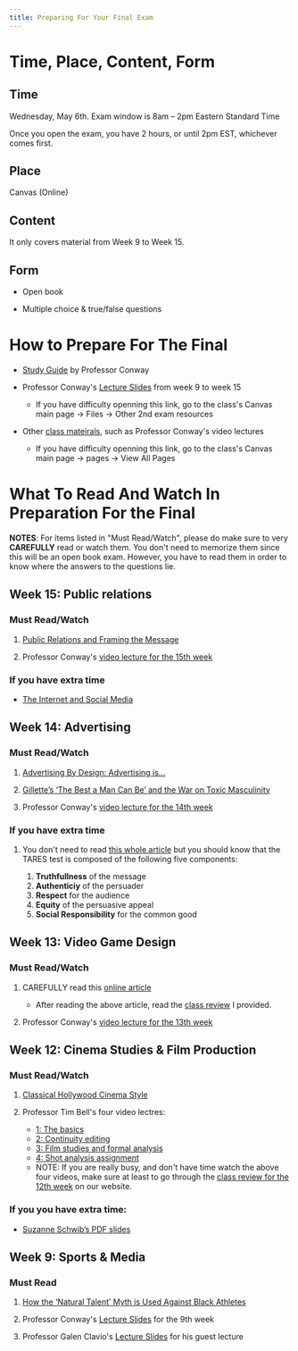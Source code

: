 ```yaml
---
title: Preparing For Your Final Exam
---
```

# Time, Place, Content, Form

## Time

Wednesday, May 6th. Exam window is 8am – 2pm Eastern Standard Time

Once you open the exam, you have 2 hours, or until 2pm EST, whichever comes first.

## Place

Canvas (Online)

## Content

It only covers material from Week 9 to Week 15.

## Form

- Open book

- Multiple choice & true/false questions


# How to Prepare For The Final

- [Study Guide](/files/finals/studyguide.pdf) by Professor Conway

- Professor Conway's [Lecture Slides](https://iu.instructure.com/courses/1861428/files/folder/Other%202nd%20exam%20resources?) from week 9 to week 15 

   - If you have difficulty openning this link, go to the class's Canvas main page -> Files -> Other 2nd exam resources

- Other [class mateirals](https://iu.instructure.com/courses/1861428/pages), such as Professor Conway's video lectures

   - If you have difficulty openning this link, go to the class's Canvas main page -> pages -> View All Pages

# What To Read And Watch In Preparation For the Final

**NOTES**: For items listed in "Must Read/Watch", please do make sure to very **CAREFULLY** read or watch them. You don't need to memorize them since this will be an open book exam. However, you have to read them in order to know where the answers to the questions lie. 

## Week 15: Public relations

### Must Read/Watch

1. [Public Relations and Framing the Message](/files/15-week/PR_review.pdf/)

2. Professor Conway's [video lecture for the 15th week](https://iu.instructure.com/courses/1861428/pages/week-fifteen)

### If you have extra time
- [The Internet and Social Media](/files/15-week/social_media_pr.pdf/)


## Week 14: Advertising

### Must Read/Watch

1. [Advertising By Design: Advertising is...](/files/14-week/advertisingis.pdf/)

2. [Gillette’s ‘The Best a Man Can Be’ and the War on Toxic Masculinity](/files/14-week/gillette.pdf/)

3. Professor Conway's [video lecture for the 14th week](https://iu.instructure.com/courses/1861428/pages/week-fourteen)

### If you have extra time

1. You don't need to read [this whole article](/files/14-week/tares_test.pdf/) but you should know that the TARES test is composed of the following five components:
 
    1. **Truthfullness** of the message
    2. **Authenticiy** of the persuader
    3. **Respect** for the audience
    4. **Equity** of the persuasive appeal
    5. **Social Responsibility** for the common good


## Week 13: Video Game Design

### Must Read/Watch

1. CAREFULLY read this [online article](http://acagamic.com/game-design-course/the-formal-systems-of-games-and-game-design-atoms/)
   - After reading the above article, read the [class review](https://c101.netlify.app/review/13th-week/) I provided. 

2. Professor Conway's [video lecture for the 13th week](https://iu.instructure.com/courses/1861428/pages/week-thirteen) 

## Week 12: Cinema Studies & Film Production

### Must Read/Watch

1. [Classical Hollywood Cinema Style](/files/12-week/Belton-Ch3.pdf/)

2. Professor Tim Bell's four video lectres:
   
   - [1: The basics](https://iu.mediaspace.kaltura.com/media/Analyzing+film+1A+The+basics/1_cj175nto)
   - [2: Continuity editing](https://iu.mediaspace.kaltura.com/media/Analyzing+film+2A+Continuity+editing/1_780nzqxp)
   - [3: Film studies and formal analysis](https://iu.mediaspace.kaltura.com/id/1_eovz3qru?width=400&height=285&playerId=26683571)
   - [4: Shot analysis assignment](https://iu.mediaspace.kaltura.com/media/Analyzing+film+4A+shot+analysis+assignment/1_xcmp4qe0)
   - NOTE: If you are really busy, and don't have time watch the above four videos, make sure at least to go through the [class review for the 12th week](https://c101.netlify.app/review/12th-week/) on our website. 

### If you you have extra time:

- [Suzanne Schwib’s PDF slides](/files/12-week/slides.pdf/)

## Week 9: Sports & Media

### Must Read

1. [How the ‘Natural Talent’ Myth is Used Against Black Athletes](https://www.theguardian.com/sport/2018/oct/02/athletes-racism-language-sports-cam-newton?CMP=share_btn_link)

2. Professor Conway's [Lecture Slides](/files/9-week/ConwaySlides.pdf/) for the 9th week

3. Professor Galen Clavio's [Lecture Slides](/files/9-week/C101ClavioSports.pptx/) for his guest lecture





